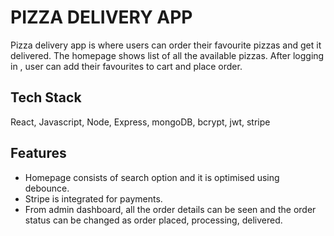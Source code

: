 # PIZZA DELIVERY APP

Pizza delivery app is where users can order their favourite pizzas and get it delivered. The homepage shows list of all the available pizzas. After logging in , user can add their favourites to cart and place order.

## Tech Stack

React, Javascript, Node, Express, mongoDB, bcrypt, jwt, stripe

## Features

- Homepage consists of search option and it is optimised using debounce.  
- Stripe is integrated for payments. 
- From admin dashboard, all the order details can be seen and the order status can be changed as order placed, processing, delivered. 
